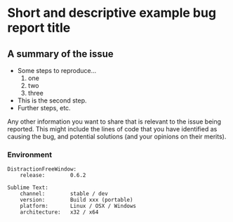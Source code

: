 # Short and descriptive example bug report title

## A summary of the issue

* Some steps to reproduce...
  1. one
  2. two
  3. three
* This is the second step.
* Further steps, etc.

Any other information you want to share that is relevant to the issue being reported. This might include the lines of code that you have identified as causing the bug, and potential solutions (and your opinions on their merits).

### Environment

```text
DistractionFreeWindow:
    release:        0.6.2

Sublime Text:
    channel:        stable / dev
    version:        Build xxx (portable)
    platform:       Linux / OSX / Windows
    architecture:   x32 / x64
```
